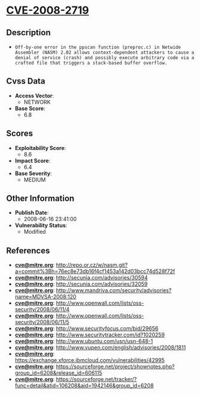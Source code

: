 
# [CVE-2008-2719](http://repo.or.cz/w/nasm.git?a=commit%3Bh=76ec8e73db16f4cf1453a142d03bcc74d528f72f)

## Description

- `Off-by-one error in the ppscan function (preproc.c) in Netwide Assembler (NASM) 2.02 allows context-dependent attackers to cause a denial of service (crash) and possibly execute arbitrary code via a crafted file that triggers a stack-based buffer overflow.`

## Cvss Data

- **Access Vector**:
  - NETWORK
- **Base Score**:
  - 6.8

## Scores

- **Exploitability Score**:
  - 8.6
- **Impact Score**:
  - 6.4
- **Base Severity**:
  - MEDIUM

## Other Information

- **Publish Date**:
  - 2008-06-16 23:41:00
- **Vulnerability Status**:
  - Modified

## References

- **cve@mitre.org**: http://repo.or.cz/w/nasm.git?a=commit%3Bh=76ec8e73db16f4cf1453a142d03bcc74d528f72f
- **cve@mitre.org**: http://secunia.com/advisories/30594
- **cve@mitre.org**: http://secunia.com/advisories/32059
- **cve@mitre.org**: http://www.mandriva.com/security/advisories?name=MDVSA-2008:120
- **cve@mitre.org**: http://www.openwall.com/lists/oss-security/2008/06/11/4
- **cve@mitre.org**: http://www.openwall.com/lists/oss-security/2008/06/11/5
- **cve@mitre.org**: http://www.securityfocus.com/bid/29656
- **cve@mitre.org**: http://www.securitytracker.com/id?1020259
- **cve@mitre.org**: http://www.ubuntu.com/usn/usn-648-1
- **cve@mitre.org**: http://www.vupen.com/english/advisories/2008/1811
- **cve@mitre.org**: https://exchange.xforce.ibmcloud.com/vulnerabilities/42995
- **cve@mitre.org**: https://sourceforge.net/project/shownotes.php?group_id=6208&release_id=606115
- **cve@mitre.org**: https://sourceforge.net/tracker/?func=detail&atid=106208&aid=1942146&group_id=6208
